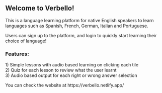 <h2>Welcome to Verbello!</h2>

This is a language learning platform for native English speakers to learn languages such as Spanish, French, German, Italian and Portuguese.

Users can sign up to the platform, and login to quickly start learning their choice of language!

<h3>Features: </h3>
1) Simple lessons with audio based learning on clicking each tile
<br>
2) Quiz for each lesson to review what the user learnt
<br>
3) Audio based output for each right or wrong answer selection 

<p>You can check the website at https://verbello.netlify.app/</p>

